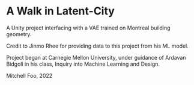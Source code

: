 # A Walk in Latent-City

A Unity project interfacing with a VAE trained on Montreal building geometry.

Credit to Jinmo Rhee for providing data to this project from his ML model.

Project began at Carnegie Mellon University, under guidance of Ardavan Bidgoli in his class, Inquiry into Machine Learning and Design.

Mitchell Foo, 2022
